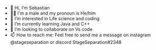 - 👋 Hi, I’m Sebastian
- 🧍‍♂️ I'm a male and my pronoun is He/him
- 👀 I’m interested in Life science and coding
- 🌱 I’m currently learning Java and C++
- 💞️ I’m looking to collaborate on Vs code
- 📫 How to reach me: Feel free to send me a message on instagram @stageseparation or discord StageSeparation#2348

<!---
StageSeparation/StageSeparation is a ✨ special ✨ repository because its `README.md` (this file) appears on your GitHub profile.
You can click the Preview link to take a look at your changes.
--->
